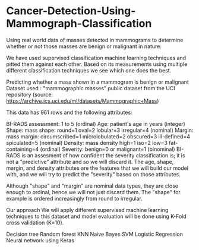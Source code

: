 # Cancer-Detection-Using-Mammograph-Classification

Using real world data of masses detected in mammograms to determine whether or not those masses are benign or malignant in nature.

We have used supervised classification machine learning techniques and pitted them against each other. Based on its measurements using multiple different classification techniques we see which one does the best.

Predicting whether a mass shown in a mammogram is benign or malignant
Dataset used : "mammographic masses" public dataset from the UCI repository (source: https://archive.ics.uci.edu/ml/datasets/Mammographic+Mass)

This data has 961 rows and the following attributes:

BI-RADS assessment: 1 to 5 (ordinal)
Age: patient's age in years (integer)
Shape: mass shape: round=1 oval=2 lobular=3 irregular=4 (nominal)
Margin: mass margin: circumscribed=1 microlobulated=2 obscured=3 ill-defined=4 spiculated=5 (nominal)
Density: mass density high=1 iso=2 low=3 fat-containing=4 (ordinal)
Severity: benign=0 or malignant=1 (binominal)
BI-RADS is an assesment of how confident the severity classification is; it is not a "predictive" attribute and so we will discard it. The age, shape, margin, and density attributes are the features that we will build our model with, and we will try to predict the "severity" based on those attributes.

Although "shape" and "margin" are nominal data types, they are close enough to ordinal, hence we will not just discard them. The "shape" for example is ordered increasingly from round to irregular.

Our approach
We will apply different supervised machine learning techniques to this dataset and model evaluation will be done using K-Fold cross validation (K=10).

Decision tree
Random forest
KNN
Naive Bayes
SVM
Logistic Regression
Neural network using Keras

